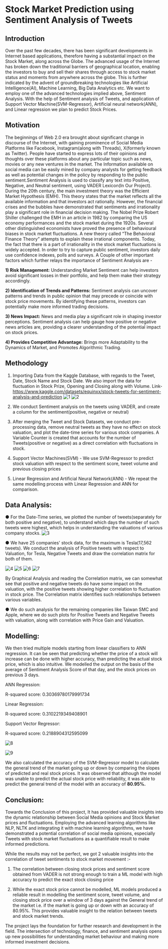 ﻿<a name="br1"></a> 
<p align="center">

# Stock Market Prediction using Sentiment Analysis of Tweets
</p>

## Introduction

Over the past few decades, there has been significant developments in Internet based applications, therefore having a substantial impact on the Stock Market, along across the Globe. The advanced usage of the Internet has broken down the traditional barriers of geographical location, enabling the investors to buy and sell their shares through access to stock market status and moments from anywhere across the globe. This is further indicated by the advent of groundbreaking technologies like Artificial Intelligence(AI), Machine Learning, Big Data Analytics etc. We want to employ one of the advanced technologies implied above, Sentiment Analysis. With the help of Sentiment analysis of Tweets, and application of Support Vector Machine(SVM-Regressor), Artificial neural network(ANN), and Linear regression we plan to predict Stock Prices.

## Motivation

The beginnings of Web 2.0 era brought about significant change in discourse of the Internet, with gaining prominence of Social Media Platforms like Facebook, Instagram(along with Threads), X(formerly known as Twitter). People have started to express lots of their opinions and thoughts over these platforms about any particular topic such as news, movies or any new ventures in the market. The Information available on social media can be easily mined by company analysts for getting feedback as well as potential changes in the policy by responding to the public sentiment.Sentiment Analysis is used to classify any text into Positive, Negative, and Neutral sentiment, using VADER Lexicon(In Our Project). During the 20th century, the main investment theory was the Efficient Market Hypothesis (EMH). This theory states that the market reflects all the available information and that investors act rationally. However, the financial crises and the bubbles have demonstrated that sentiments and irrationality play a significant role in financial decision making. The Nobel Prize Robert Shiller challenged the EMH in an article in 1982 by comparing the US economy performances and the stock market during the 1920s. Several other distinguished economists have proved the presence of behavioural biases in stock market fluctuations. A new theory called “The Behavioral Finance Theory” attempts to explain these irrational components. Today, the fact that there is a part of irrationality in the stock market fluctuations is widely accepted. In order to try to capture public sentiment, investors daily use confidence indexes, polls and surveys.
A Couple of other important factors which further relays the importance of Sentiment Analysis are -

**1) Risk Management:** Understanding Market Sentiment can help investors avoid significant losses in their portfolio, and help them make their strategy accordingly.

**2) Identification of Trends and Patterns:** Sentiment analysis can uncover patterns and trends in public opinion that may precede or coincide with stock price movements. By identifying these patterns, investors can potentially make more informed trading decisions.

**3) News Impact:** News and media play a significant role in shaping investor perceptions. Sentiment analysis can help gauge how positive or negative news articles are, providing a clearer understanding of the potential impact on stock prices.

**4) Provides Competitive Advantage:** Brings more Adaptability to the Dynamics of Market, and Promotes Algorithmic Trading.

## Methodology

1) Importing Data from the Kaggle Database, with regards to the Tweet, Date, Stock Name and Stock Date. We also import the data for fluctuation in Stock Prize, Opening and Closing along with Volume.
Link- https://www.kaggle.com/datasets/equinxx/stock-tweets-for-sentiment-analysis-and-prediction
![1](https://github.com/shreyash23/Stock-Market-Prediction-using-Sentiment-Analysis-of-Tweets/assets/101019517/db65f44d-fb78-4297-9661-129fc7fba4e5)
![2](https://github.com/shreyash23/Stock-Market-Prediction-using-Sentiment-Analysis-of-Tweets/assets/101019517/c6e81392-0f46-43b3-93dc-3af01c7750e5)

2) We conduct Sentiment analysis on the tweets using VADER, and create a column for the sentiment(positive, negative or neutral)

3) After merging the Tweet and Stock Datasets, we conduct pre-processing data, remove neutral tweets as they have no effect on stock valuation, and plot the date-time series for various stock companies. A Variable Counter is created that accounts for the number of Tweets(positive or negative) as a direct correlation with fluctuations in stock.

4) Support Vector Machines(SVM) - We use SVM-Regressor to predict stock valuation with respect to the sentiment score, tweet volume and previous closing prices

5) Linear Regression and Artificial Neural Network(ANN) - We repeat the same modelling process with Linear Regression and ANN for comparison.

## Data Analysis:

● For the Date-Time series, we plotted the number of tweets(separately for both positive and negative), to understand which days the number of such tweets were highest, which helps in understanding the valuations of various company stocks.
![3](https://github.com/shreyash23/Stock-Market-Prediction-using-Sentiment-Analysis-of-Tweets/assets/101019517/892d5b88-1bcb-4ba9-ade4-0d7dac351cdf)

● We have 25 companies' stock data, for the maximum is Tesla(17,562 tweets). We conduct the analysis of Positive tweets with respect to Valuation, for Tesla, Negative Tweets and draw the correlation matrix for both of them. 

![4](https://github.com/shreyash23/Stock-Market-Prediction-using-Sentiment-Analysis-of-Tweets/assets/101019517/81d70f5b-8444-453e-bf31-736463dbc47f)
![5](https://github.com/shreyash23/Stock-Market-Prediction-using-Sentiment-Analysis-of-Tweets/assets/101019517/3eeec448-71a0-46b6-8f2e-eec6562e265f)
![6](https://github.com/shreyash23/Stock-Market-Prediction-using-Sentiment-Analysis-of-Tweets/assets/101019517/043abbe7-8fd9-43dd-a066-3129e0d24c5a)
![7](https://github.com/shreyash23/Stock-Market-Prediction-using-Sentiment-Analysis-of-Tweets/assets/101019517/5db5f634-e80f-4a41-9637-bb364da8f3fd)

By Graphical Analysis and reading the Correlation matrix, we can somewhat see that positive and negative tweets do have some impact on the valuation, with the positive tweets showing higher correlation to fluctuation in stock price. The Correlation matrix identifies such relationships between various variables.

● We do such analysis for the remaining companies like Taiwan SMC and Apple, where we do such plots for Positive Tweets and Negative Tweets with valuation, along with correlation with Price Gain and Valuation.

## Modelling:

We then tried multiple models starting from linear classifiers to ANN regression. It can be seen that predicting whether the price of a stock will increase can be done with higher accuracy, than predicting the actual stock price, which is also intuitive. We modelled the output on the basis of the average of Sentiment Analysis Score of that day, and the stock prices on previous 3 days.

ANN Regression:

R-squared score: 0.30369780179991734

Linear Regression:

R-squared score: 0.3102219349408901

Support Vector Regressor:

R-squared score: 0.2188904312595099


![8](https://github.com/shreyash23/Stock-Market-Prediction-using-Sentiment-Analysis-of-Tweets/assets/101019517/e09e0196-3f27-4ec7-a824-36bd49bbb9a6)

![9](https://github.com/shreyash23/Stock-Market-Prediction-using-Sentiment-Analysis-of-Tweets/assets/101019517/e6f207ad-3937-40f8-8aa0-f792da621925)

We also calculated the accuracy of the SVM-Regressor model to calculate the general trend of the market going up or down by comparing the slopes of predicted and real stock prices. It was observed that although the model was unable to predict the actual stock price with reliability, it was able to predict the general trend of the model with an accuracy of **80.95%.**

## Conclusion:

Towards the Conclusion of this project, It has provided valuable insights into the dynamic relationship between Social Media opinions and Stock Market prices and fluctuations. Employing the advanced learning algorithms like NLP, NLTK and integrating it with machine learning algorithms, we have demonstrated a potential correlation of social media opinions, especially Tweets with stock market fluctuations as a quantifiable result to make informed predictions.

While the results may not be perfect, we got 2 valuable insights into the correlation of tweet sentiments to stock market movement :-

1) The correlation between closing stock prices and sentiment score obtained from VADER is not strong enough to train a ML model with high accuracy to predict the exact stock closing price

2) While the exact stock price cannot be modelled, ML models produced a reliable result in modelling the sentiment score, tweet volume, and closing stock price over a window of 3 days against the General trend of the market i.e. if the market is going up or down with an accuracy of 80.95%. This provides valuable insight to the relation between tweets and stock market trends.

The project lays the foundation for further research and development in the field. The intersection of technology, finance, and sentiment analysis opens up new possibilities for understanding market behaviour and making more informed investment decisions.

